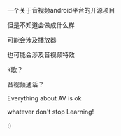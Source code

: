 一个关于音视频android平台的开源项目

但是不知道会做成什么样

可能会涉及播放器

也可能会涉及音视频特效

k歌？

音视频通话？

Everything about AV is ok

whatever don't stop Learning!

:)